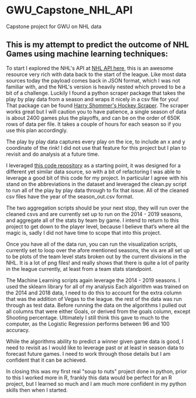 # GWU_Capstone_NHL_API
Capstone project for GWU on NHL data
## This is my attempt to predict the outcome of NHL Games using machine learning techniques:

  To start I explored the NHL's API at [NHL API here](https://statsapi.web.nhl.com/api/v1), this is an awesome resource
very rich with data back to the start of the league. Like most data sources today the payload comes back in JSON format, which
I was not familiar with, and the NHL's version is heavily nested which proved to be a bit of a challenge. Luckily I found a 
python scraper package that takes the play by play data from a season and wraps it nicely in a csv file for you! That package 
can be found [Harry Shommer's Hockey Scraper](https://github.com/HarryShomer/Hockey-Scraper). The scraper works great but I 
will caution you to have patience, a single season of data is about 2400 games plus the playoffs, and can be on the order of 
650K rows of data per file. It takes a couple of hours for each season so if you use this plan accordingly. 

The play by play data captures every play on the ice, to include an x and y coordinate of the rink! I did not use that feature 
for this project but I plan to revisit and do analysis at a future time. 

I leveraged [this code repository](https://github.com/josh314/nhl) as a starting point, it was designed for a different yet 
similar data source, so with a bit of refactoring I was able to leverage a good bit of this code for my project. In particular I 
agree with his stand on the abbreviations in the dataset and leveraged the clean.py script to run all of the play by play data 
through to fix that issue. All of the cleaned csv files have the year of the season_out.csv format. 

The two aggregation scripts should be your next stop, they will run over the cleaned csvs and are currently set up to run on 
the 2014 - 2019 seasons, and aggregate all of the stats by team by game. I intend to return to this project to get down to the 
player level, because I believe that’s where all the magic is, sadly I did not have time to scope that into this project.

Once you have all of the data run, you can run the visualization scripts, currently set to loop over the afore mentioned 
seasons, the vis are all set up to be plots of the team level stats broken out by the current divisions in the NHL. It is a
lot of png files! and really shows that there is quite a lot of parity in the league currently, at least from a team stats 
standpoint. 

The Machine Learning scripts again leverage the 2014 - 2019 seasons. I used the sklearn library for all of my analysis
Each algorithm was trained on the 2014 and 2018 data, I need to do this to account for the extra column that was the addition 
of Vegas to the league. the rest of the data was run through as test data. Before running the data on the algorithms I pulled 
out all columns that were either Goals, or derived from the goals column, except Shooting percentage. Ultimately I still think 
this gave to much to the computer, as the Logistic Regression performs between 96 and 100 accuracy. 

While the algorithms ability to predict a winner given game data is good, I need to revisit as I would like to leverage past or at least in season data to forecast future games. I need to work through those details but I am confident that it can be achieved.

In closing this was my first real "soup to nuts" project done in python, prior to this I worked more in R, frankly this data would be perfect for an R project, but I learned so much and I am much more confident in my python skills then when I started.
 


